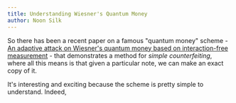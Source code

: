 ```yaml
---
title: Understanding Wiesner's Quantum Money
author: Noon Silk
---
```


So there has been a recent paper on a famous "quantum money" scheme - [An
adaptive attack on Wiesner's quantum money based on interaction-free
measurement](https://scirate.com/arxiv/1404.1507) - that demonstrates a method
for *simple counterfeiting*, where all this means is that given a particular
note, we can make an exact copy of it.

It's interesting and exciting because the scheme is pretty simple to
understand. Indeed,
